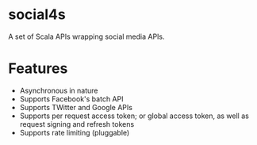 social4s
===
A set of Scala APIs wrapping social media APIs.

Features
===
* Asynchronous in nature
* Supports Facebook's batch API
* Supports TWitter and Google APIs
* Supports per request access token; or global access token, as well as request signing and refresh tokens
* Supports rate limiting (pluggable)


